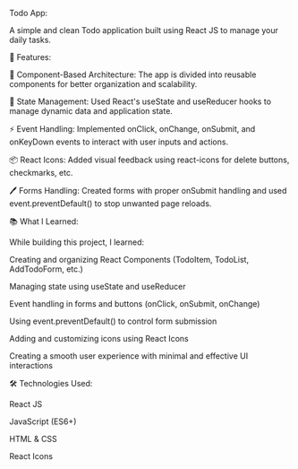 Todo App:

A simple and clean Todo application built using React JS to manage your daily tasks.

🚀 Features:

🧩 Component-Based Architecture: The app is divided into reusable components for better organization and scalability.

🧠 State Management: Used React's useState and useReducer hooks to manage dynamic data and application state.

⚡ Event Handling: Implemented onClick, onChange, onSubmit, and onKeyDown events to interact with user inputs and actions.

📦 React Icons: Added visual feedback using react-icons for delete buttons, checkmarks, etc.

🖊️ Forms Handling: Created forms with proper onSubmit handling and used event.preventDefault() to stop unwanted page reloads.

📚 What I Learned:

While building this project, I learned:

Creating and organizing React Components (TodoItem, TodoList, AddTodoForm, etc.)

Managing state using useState and useReducer

Event handling in forms and buttons (onClick, onSubmit, onChange)

Using event.preventDefault() to control form submission

Adding and customizing icons using React Icons

Creating a smooth user experience with minimal and effective UI interactions

🛠️ Technologies Used:

React JS

JavaScript (ES6+)

HTML & CSS

React Icons
